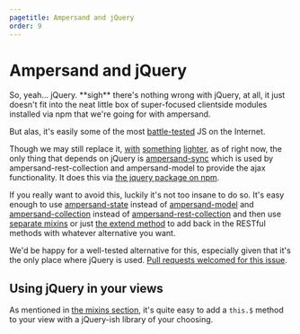 ```yaml
---
pagetitle: Ampersand and jQuery
order: 9
---
```


# Ampersand and jQuery

So, yeah... jQuery. \*\*sigh\*\* there's nothing wrong with jQuery, at all, it just doesn't fit into the neat little box of super-focused clientside modules installed via npm that we're going for with ampersand.

But alas, it's easily some of the most [battle-tested](https://docs.google.com/document/d/1LPaPA30bLUB_publLIMF0RlhdnPx_ePXm7oW02iiT6o/edit#) JS on the Internet. 

Though we may still replace it, [with](https://www.npmjs.org/package/component-ajax) [something](https://github.com/madrobby/zepto/blob/master/src/ajax.js) [lighter](https://www.npmjs.org/package/hyperquest), as of right now, the only thing that depends on jQuery is [ampersand-sync](https://github.com/ampersandjs/ampersand-sync) which is used by ampersand-rest-collection and ampersand-model to provide the ajax functionality. It does this via [the jquery package on npm](https://www.npmjs.org/package/jquery).

If you really want to avoid this, luckily it's not too insane to do so. It's easy enough to use [ampersand-state](http://ampersandjs.com/docs#ampersand-state) instead of [ampersand-model](http://ampersandjs.com/docs#ampersand-model) and [ampersand-collection](http://ampersandjs.com/docs#ampersand-collection) instead of [ampersand-rest-collection](http://ampersandjs.com/docs#ampersand-rest-collection) and then use [separate mixins](http://ampersandjs.com/learn/base-objects-and-mixins) or just [the extend method](http://ampersandjs.com/docs#ampersand-state-extend) to add back in the RESTful methods with whatever alternative you want.

We'd be happy for a well-tested alternative for this, especially given that it's the only place where jQuery is used. [Pull requests welcomed for this issue](https://github.com/AmpersandJS/ampersand-sync/issues/1).

## Using jQuery in your views

As mentioned in [the mixins section](/learn/base-objects-and-mixins), it's quite easy to add a `this.$` method to your view with a jQuery-ish library of your choosing.
